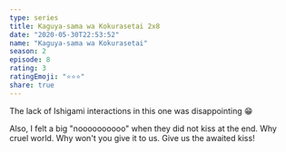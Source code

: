 ```yaml
--- 
type: series 
title: Kaguya-sama wa Kokurasetai 2x8 
date: "2020-05-30T22:53:52" 
name: "Kaguya-sama wa Kokurasetai" 
season: 2 
episode: 8 
rating: 3 
ratingEmoji: "⭐️⭐️⭐️" 
share: true 
---
```


The lack of Ishigami interactions in this one was disappointing 😁

Also, I felt a big "noooooooooo" when they did not kiss at the end. Why cruel world. Why won't you give it to us. Give us the awaited kiss!
